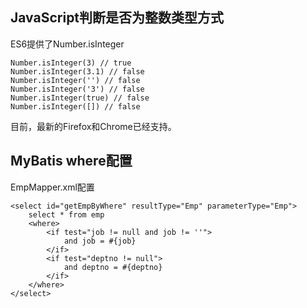 


<span id= "20174201">JavaScript判断是否为整数类型方式</span>
----------

ES6提供了Number.isInteger

	Number.isInteger(3) // true
	Number.isInteger(3.1) // false
	Number.isInteger('') // false
	Number.isInteger('3') // false
	Number.isInteger(true) // false
	Number.isInteger([]) // false

目前，最新的Firefox和Chrome已经支持。


<span id= "20174202">MyBatis where配置</span>
----------

EmpMapper.xml配置

	<select id="getEmpByWhere" resultType="Emp" parameterType="Emp">
	    select * from emp
	    <where>
	        <if test="job != null and job != ''">
	            and job = #{job}
	        </if>
	        <if test="deptno != null">
	            and deptno = #{deptno}
	        </if>
	    </where>
	</select>